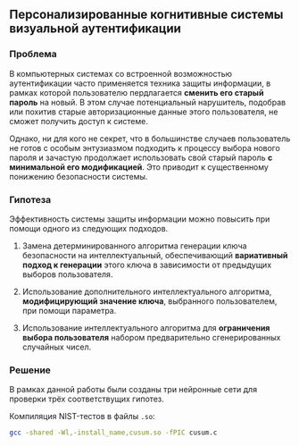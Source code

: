 ## Персонализированные когнитивные системы визуальной аутентификации

### Проблема

В компьютерных системах со встроенной возможностью аутентификации
часто применяется техника защиты информации, в рамках которой пользователю
пердлагается **сменить его старый пароль** на новый. В этом случае потенциальный
нарушитель, подобрав или похитив старые авторизационные данные этого пользователя,
не сможет получить доступ к системе.

Однако, ни для кого не секрет, что в большинстве случаев пользователь
не готов с особым энтузиазмом подходить к процессу выбора нового пароля и зачастую
продолжает использовать свой старый пароль **с минимальной его модификацией**. Это приводит
к существенному понижению безопасности системы.

### Гипотеза

Эффективность системы защиты информации можно повысить при помощи одного из следующих подходов.

1. Замена детерминированного алгоритма генерации ключа безопасности на интеллектуальный, обеспечивающий
**вариативный подход к генерации** этого ключа в зависимости от предыдущих выборов пользователя.

2. Использование дополнительного интеллектуального алгоритма, **модифицирующий значение ключа**, выбранного
пользователем, при помощи параметра.

3. Использование интеллектуального алгоритма для **ограничения выбора пользователя** набором предварительно
сгенерированных случайных чисел.

### Решение

В рамках данной работы были созданы три нейронные сети для проверки трёх соответствущих гипотез.

Компиляция NIST-тестов в файлы `.so`:
```bash
gcc -shared -Wl,-install_name,cusum.so -fPIC cusum.c
```
